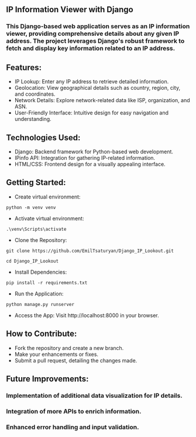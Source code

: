 ## IP Information Viewer with Django

### This Django-based web application serves as an IP information viewer, providing comprehensive details about any given IP address. The project leverages Django's robust framework to fetch and display key information related to an IP address.


## Features:

- IP Lookup: Enter any IP address to retrieve detailed information.
- Geolocation: View geographical details such as country, region, city, and coordinates.
- Network Details: Explore network-related data like ISP, organization, and ASN.
- User-Friendly Interface: Intuitive design for easy navigation and understanding.

##

## Technologies Used:

- Django: Backend framework for Python-based web development.
- IPinfo API: Integration for gathering IP-related information.
- HTML/CSS: Frontend design for a visually appealing interface.

##

## Getting Started:

- Create virtual environment:
 ```
 python -m venv venv
 ```

- Activate virtual environment:
 ```
 .\venv\Scripts\activate
 ```

- Clone the Repository:
 ```
 git clone https://github.com/EmilTsaturyan/Django_IP_Lookout.git
 ```

 ```
 cd Django_IP_Lookout
 ```

- Install Dependencies:
 ```
 pip install -r requirements.txt
 ```

- Run the Application:
 ```
 python manage.py runserver
 ```

- Access the App: Visit http://localhost:8000 in your browser.

##

## How to Contribute:

- Fork the repository and create a new branch.
- Make your enhancements or fixes.
- Submit a pull request, detailing the changes made.

##

## Future Improvements:

### Implementation of additional data visualization for IP details.
### Integration of more APIs to enrich information.
### Enhanced error handling and input validation.
